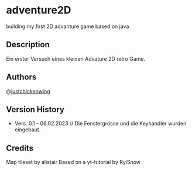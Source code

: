# adventure2D
building my first 2D advanture game based on java

## Description

Ein erster Versuch eines kleinen Advature 2D retro Game.

## Authors

@[justchickenwing](https://github.com/justchickenwing/)

## Version History

- Vers. 0.1 - 06.02.2023
// Die Fenstergrösse und die Keyhandler wurden eingebaut.

## Credits
Map tileset by alistair
Based on a yt-tutorial by RyiSnow
